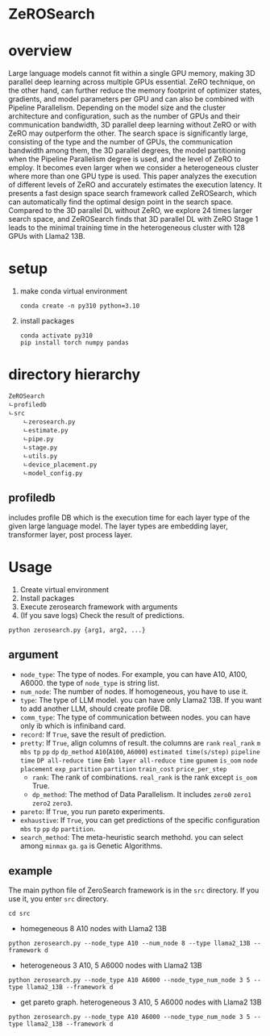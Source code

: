 ZeROSearch
========

# overview
Large language models cannot fit within a single GPU memory, making 3D parallel deep learning across multiple GPUs essential. ZeRO technique, on the other hand, can further reduce the memory footprint of optimizer states, gradients, and model parameters per GPU and can also be combined with Pipeline Parallelism. Depending on the model size and the cluster architecture and configuration, such as the number of GPUs and their communication bandwidth, 3D parallel deep learning without ZeRO or with ZeRO may outperform the other. The search space is significantly large, consisting of the type and the number of GPUs, the communication bandwidth among them, the 3D parallel degrees, the model partitioning when the Pipeline Parallelism degree is used, and the level of ZeRO to employ. It becomes even larger when we consider a heterogeneous cluster where more than one GPU type is used. This paper analyzes the execution of different levels of ZeRO and accurately estimates the execution latency. It presents a fast design space search framework called ZeROSearch, which can automatically find the optimal design point in the search space. Compared to the 3D parallel DL without ZeRO, we explore 24 times larger search space, and ZeROSearch finds that 3D parallel DL with ZeRO Stage 1 leads to the minimal training time in the heterogeneous cluster with 128 GPUs with Llama2 13B.

# setup
1. make conda virtual environment
   ```
   conda create -n py310 python=3.10
   ```
2. install packages
   ```
   conda activate py310
   pip install torch numpy pandas
   ```
# directory hierarchy
```
ZeROSearch
ㄴprofiledb
ㄴsrc
    ㄴzerosearch.py
    ㄴestimate.py
    ㄴpipe.py
    ㄴstage.py
    ㄴutils.py
    ㄴdevice_placement.py
    ㄴmodel_config.py
```
## profiledb
includes profile DB which is the execution time for each layer type of the given large language model. The layer types are embedding layer, transformer layer, post process layer.

# Usage

1. Create virtual environment
2. Install packages
3. Execute zerosearch framework with arguments
4. (If you save logs) Check the result of predictions.

```
python zerosearch.py {arg1, arg2, ...}
```

## argument
- `node_type`: The type of nodes. For example, you can have A10, A100, A6000. the type of `node_type` is string list.
- `num_node`: The number of nodes. If homogeneous, you have to use it.
- `type`: The type of LLM model. you can have only Llama2 13B. If you want to add another LLM, should create profile DB.
- `comm_type`: The type of communication between nodes. you can have only ib which is infiniband card.
- `record`: If `True`, save the result of prediction.
- `pretty`: If `True`, align columns of result. the columns are `rank` `real_rank` `m` `mbs` `tp` `pp` `dp` `dp_method` `A10`(`A100`, `A6000`) `estimated time(s/step)` `pipeline time` `DP all-reduce time` `Emb layer all-reduce time` `gpumem` `is_oom` `node placement` `exp_partition` `partition` `train_cost` `price_per_step`
    - `rank`: The rank of combinations. `real_rank` is the rank except `is_oom` True.
    - `dp_method`: The method of Data Parallelism. It includes `zero0` `zero1` `zero2` `zero3`.
- `pareto`: If `True`, you run pareto experiments.
- `exhaustive`: If `True`, you can get predictions of the specific configuration `mbs` `tp` `pp` `dp` `partition`.
- `search_method`: The meta-heuristic search methohd. you can select among `minmax` `ga`. `ga` is Genetic Algorithms.
  
## example

The main python file of ZeroSearch framework is in the `src` directory. If you use it, you enter `src` directory.
```
cd src
```

- homegeneous 8 A10 nodes with Llama2 13B

```
python zerosearch.py --node_type A10 --num_node 8 --type llama2_13B --framework d
```
- heterogeneous 3 A10, 5 A6000 nodes with Llama2 13B
```
python zerosearch.py --node_type A10 A6000 --node_type_num_node 3 5 --type llama2_13B --framework d
```
- get pareto graph. heterogeneous 3 A10, 5 A6000 nodes with Llama2 13B
```
python zerosearch.py --node_type A10 A6000 --node_type_num_node 3 5 --type llama2_13B --framework d
```

